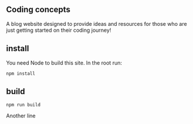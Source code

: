 ## Coding concepts

A blog website designed to provide ideas and resources for those who are just getting started on their coding journey!

## install

You need Node to build this site. In the root run:
```
npm install
```

## build
```
npm run build
```

Another line

